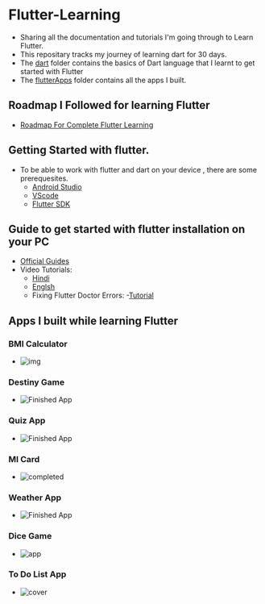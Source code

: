 # Flutter-Learning

- Sharing all the documentation and tutorials I'm going through to Learn Flutter.
- This repositary tracks my journey of learning dart for 30 days.
- The [dart](https://github.com/ArslanYM/Flutter-Learning/tree/main/dart) folder contains the basics of Dart language that I learnt to get started with Flutter
- The [flutterApps](https://github.com/ArslanYM/Flutter-Learning/tree/main/Flutter-apps) folder contains all the apps I built.

## Roadmap I Followed for learning Flutter

- [Roadmap For Complete Flutter Learning ](https://roadmap.sh/flutter)

## Getting Started with flutter.

- To be able to work with flutter and dart on your device , there are some prerequesites.
  - [Android Studio](https://developer.android.com/studio)
  - [VScode](https://code.visualstudio.com/Download)
  - [Flutter SDK](https://docs.flutter.dev/get-started/install)

## Guide to get started with flutter installation on your PC

- [Official Guides](https://docs.flutter.dev/get-started/install)
- Video Tutorials:
  - [Hindi](https://www.youtube.com/watch?v=BqHOtlh3Dd4)
  - [Englsh](https://youtu.be/fDnqXmLSqtg)
  -  Fixing Flutter Doctor Errors: 
     -[Tutorial](https://youtu.be/a8bzTTu_eMU)
     
## Apps I built while learning Flutter 

### BMI Calculator
 - ![img](https://cdn.dribbble.com/users/1553101/screenshots/4585382/dribbble_post.png)
### Destiny Game
 - ![Finished App](https://github.com/londonappbrewery/Images/blob/master/Destini.gif)
### Quiz App
 - ![Finished App](https://github.com/londonappbrewery/Images/blob/master/quizzler-demo.gif)
### MI Card
 - ![completed](https://user-images.githubusercontent.com/104521101/229839344-f884108c-f50e-49c4-b38e-faabfd2aa31c.png)
### Weather App 
 - ![Finished App](https://github.com/londonappbrewery/Images/blob/master/clima-demo.gif)
### Dice Game 
 - ![app](https://user-images.githubusercontent.com/104521101/229861798-f427059f-8a8a-4c29-b54a-25947cc35a69.png)
### To Do List App
 - ![cover](https://user-images.githubusercontent.com/104521101/234003413-f0b9a3d0-b3ac-464f-bf4b-ad143723bcda.png)
